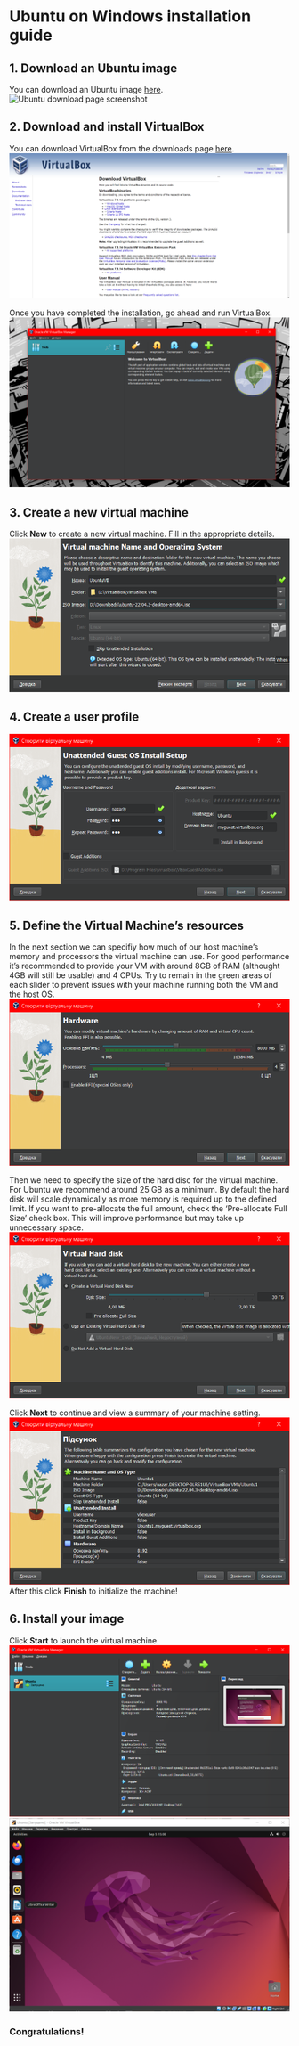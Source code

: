 # Ubuntu on Windows installation guide
## 1. Download an Ubuntu image
You can download an Ubuntu image [here](https://ubuntu.com/download/desktop).
![Ubuntu download page screenshot](chrome_ncSeJqhVoC.png)

## 2. Download and install VirtualBox
You can download VirtualBox from the downloads page [here](https://www.virtualbox.org/wiki/Downloads).
![alt text](../image.png)

Once you have completed the installation, go ahead and run VirtualBox.
![alt text](../image-1.png)

## 3. Create a new virtual machine
Click **New** to create a new virtual machine. Fill in the appropriate details.
![alt text](../image-3.png)

## 4. Create a user profile
![alt text](../image-4.png)

## 5. Define the Virtual Machine’s resources
In the next section we can specifiy how much of our host machine’s memory and processors the virtual machine can use. For good performance it’s recommended to provide your VM with around 8GB of RAM (althought 4GB will still be usable) and 4 CPUs. Try to remain in the green areas of each slider to prevent issues with your machine running both the VM and the host OS.
![alt text](../image-5.png)

Then we need to specify the size of the hard disc for the virtual machine. For Ubuntu we recommend around 25 GB as a minimum. By default the hard disk will scale dynamically as more memory is required up to the defined limit. If you want to pre-allocate the full amount, check the ‘Pre-allocate Full Size’ check box. This will improve performance but may take up unnecessary space.
![alt text](../image-7.png)

Click **Next** to continue and view a summary of your machine setting.
![alt text](../image-8.png)
After this click **Finish** to initialize the machine!

## 6. Install your image
Click **Start** to launch the virtual machine.
![alt text](../image-9.png)
![alt text](../image-10.png)

### Congratulations!